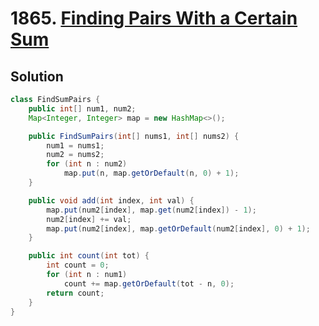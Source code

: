 # 1865. [Finding Pairs With a Certain Sum](https://leetcode.com/problems/finding-pairs-with-a-certain-sum/description/?envType=daily-question&envId=2025-07-06)

## Solution

```java
class FindSumPairs {
    public int[] num1, num2;
    Map<Integer, Integer> map = new HashMap<>();

    public FindSumPairs(int[] nums1, int[] nums2) {
        num1 = nums1;
        num2 = nums2;
        for (int n : num2)
            map.put(n, map.getOrDefault(n, 0) + 1);
    }

    public void add(int index, int val) {
        map.put(num2[index], map.get(num2[index]) - 1);
        num2[index] += val;
        map.put(num2[index], map.getOrDefault(num2[index], 0) + 1);
    }

    public int count(int tot) {
        int count = 0;
        for (int n : num1)
            count += map.getOrDefault(tot - n, 0);
        return count;
    }
}
```
